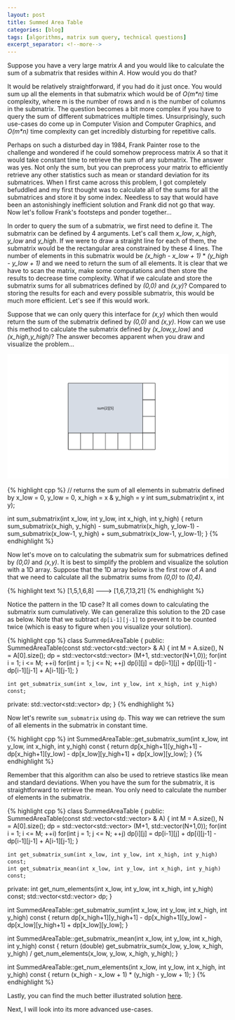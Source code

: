 ```yaml
---
layout: post
title: Summed Area Table
categories: [blog]
tags: [algorithms, matrix sum query, technical questions]
excerpt_separator: <!--more-->
---
```


Suppose you have a very large matrix _A_ and you would like to calculate the sum of a submatrix that resides within _A_. How would you do that? 

It would be relatively straightforward, if you had do it just once. You would sum up all the elements in that submatrix which would be of _O(m*n)_ time complexity, where m is the number of rows and n is the number of columns in the submatrix. The question becomes a bit more complex if you have to query the sum of different submatrices multiple times. Unsurprisingly, such use-cases do come up in Computer Vision and Computer Graphics, and _O(m*n)_ time complexity can get incredibly disturbing for repetitive calls. <!--more-->

Perhaps on such a disturbed day in 1984, Frank Painter rose to the challenge and wondered if he could somehow preprocess matrix _A_ so that it would take constant time to retrieve the sum of any submatrix. The answer was yes. Not only the sum, but you can preprocess your matrix to efficiently retrieve any other statistics such as mean or standard deviation for its submatrices. When I first came across this problem, I got completely befuddled and my first thought was to calculate all of the sums for all the submatrices and store it by some index. Needless to say that would have been an astonishingly inefficient solution and Frank did not go that way. Now let's follow Frank's footsteps and ponder together...

In order to query the sum of a submatrix, we first need to define it. The submatrix can be defined by 4 arguments. Let's call them *x_low*, *x_high*, *y_low* and *y_high*. If we were to draw a straight line for each of them, the submatrix would be the rectangular area constrained by these 4 lines. The number of elements in this submatrix would be *(x_high - x_low + 1)* \* *(y_high - y_low + 1)* and we need to return the sum of all elements. It is clear that we have to scan the matrix, make some computations and then store the results to decrease time complexity. What if we calculate and store the submatrix sums for all submatrices defined by *(0,0)* and *(x,y)*? Compared to storing the results for each and every possible submatrix, this would be much more efficient. Let's see if this would work. 

Suppose that we can only query this interface for *(x,y)* which then would return the sum of the submatrix defined by *(0,0)* and *(x,y)*. How can we use this method to calculate the submatrix defined by *(x_low,y_low)* and *(x_high,y_high)*? The answer becomes apparent when you draw and visualize the problem...

![Summed Area Table](https://raw.githubusercontent.com/kilinco/kilinco.github.io/master/_data/summed-area-table-1.gif)

{% highlight cpp %}
// returns the sum of all elements in submatrix defined by x_low = 0, y_low = 0, x_high = x & y_high = y
int sum_submatrix(int x, int y); 

int sum_submatrix(int x_low, int y_low, int x_high, int y_high) {
    return sum_submatrix(x_high, y_high) - sum_submatrix(x_high, y_low-1) - sum_submatrix(x_low-1, y_high) + sum_submatrix(x_low-1, y_low-1); 
}
{% endhighlight %}

Now let's move on to calculating the submatrix sum for submatrices defined by *(0,0)* and *(x,y)*. It is best to simplify the problem and visualize the solution with a 1D array. Suppose that the 1D array below is the first row of _A_ and that we need to calculate all the submatrix sums from *(0,0)* to *(0,4)*.

{% highlight text %}
[1,5,1,6,8] ---> [1,6,7,13,21]
{% endhighlight %}

Notice the pattern in the 1D case? It all comes down to calculating the submatrix sum cumulatively. We can generalize this solution to the 2D case as below. Note that we subtract `dp[i-1][j-1]` to prevent it to be counted twice (which is easy to figure when you visualize your solution). 

{% highlight cpp %}
class SummedAreaTable {
  public:
    SummedAreaTable(const std::vector<std::vector<int>> & A) {
        int M = A.size(), N = A[0].size();
        dp = std::vector<std::vector<int>> (M+1, std::vector<int>(N+1,0));
        for(int i = 1; i <= M; ++i)
            for(int j = 1; j <= N; ++j)
                dp[i][j] = dp[i-1][j] + dp[i][j-1] - dp[i-1][j-1] + A[i-1][j-1];
    }
    
    int get_submatrix_sum(int x_low, int y_low, int x_high, int y_high) const;
  private:
    std::vector<std::vector<int>> dp;
}
{% endhighlight %}

Now let's rewrite `sum_submatrix` using `dp`. This way we can retrieve the sum of all elements in the submatrix in constant time.

{% highlight cpp %}
int SummedAreaTable::get_submatrix_sum(int x_low, int y_low, int x_high, int y_high) const {
    return dp[x_high+1][y_high+1] - dp[x_high+1][y_low] - dp[x_low][y_high+1] + dp[x_low][y_low];
}
{% endhighlight %}

Remember that this algorithm can also be used to retrieve stastics like mean and standard deviations. When you have the sum for the submatrix, it is straightforward to retrieve the mean. You only need to calculate the number of elements in the submatrix.

{% highlight cpp %}
class SummedAreaTable {
  public:
    SummedAreaTable(const std::vector<std::vector<int>> & A) {
        int M = A.size(), N = A[0].size();
        dp = std::vector<std::vector<int>> (M+1, std::vector<int>(N+1,0));
        for(int i = 1; i <= M; ++i)
            for(int j = 1; j <= N; ++j)
                dp[i][j] = dp[i-1][j] + dp[i][j-1] - dp[i-1][j-1] + A[i-1][j-1];
    }
    
    int get_submatrix_sum(int x_low, int y_low, int x_high, int y_high) const;
    int get_submatrix_mean(int x_low, int y_low, int x_high, int y_high) const;
  private:
    int get_num_elements(int x_low, int y_low, int x_high, int y_high) const;
    std::vector<std::vector<int>> dp;
}

int SummedAreaTable::get_submatrix_sum(int x_low, int y_low, int x_high, int y_high) const {
    return dp[x_high+1][y_high+1] - dp[x_high+1][y_low] - dp[x_low][y_high+1] + dp[x_low][y_low];
}

int SummedAreaTable::get_submatrix_mean(int x_low, int y_low, int x_high, int y_high) const {
    return (double) get_submatrix_sum(x_low, y_low, x_high, y_high) / get_num_elements(x_low, y_low, x_high, y_high);
}

int SummedAreaTable::get_num_elements(int x_low, int y_low, int x_high, int y_high) const {
    return (x_high - x_low + 1) * (y_high - y_low + 1);
}
{% endhighlight %}

Lastly, you can find the much better illustrated solution [here](https://nayan.co/blog/AI/Integral-Image/). 

Next, I will look into its more advanced use-cases. 

